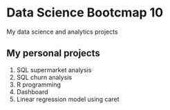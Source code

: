 # Data Science Bootcmap 10
My data science and analytics projects

## My personal projects

1. SQL supermarket analysis
2. SQL churn analysis
3. R programming
4. Dashboard
5. Linear regression model using caret
